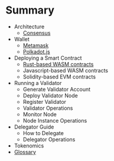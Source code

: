 # Summary

- Architecture
  - [Consensus](docs/consensus.md)
- Wallet
  - [Metamask](docs/metamask.md)
  - [Polkadot.js](docs/polkadotjs.md)
- Deploying a Smart Contract
  - [Rust-based WASM contracts](docs/how_to_deploy_rust.md)
  - Javascript-based WASM contracts
  - Solidity-based EVM contracts
- Running a Validator
  - Generate Validator Account
  - Deploy Validator Node
  - Register Validator
  - Validator Operations
  - Monitor Node
  - Node Instance Operations
- Delegator Guide
  - How to Delegate
  - Delegator Operations
- Tokenomics
- [Glossary](docs/glossary.md)
